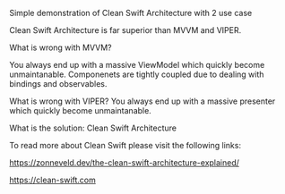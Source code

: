 Simple demonstration of Clean Swift Architecture with 2 use case 

Clean Swift Architecture is far superior than MVVM and VIPER.


What is wrong with MVVM?

You always end up with a massive ViewModel which quickly become unmaintanable. Componenets are tightly coupled due to dealing with bindings and observables.



What is wrong with VIPER?
You always end up with a massive presenter which quickly become unmaintanable.

What is the solution:
Clean Swift Architecture


To read more about Clean Swift please visit the following links:

https://zonneveld.dev/the-clean-swift-architecture-explained/

https://clean-swift.com



